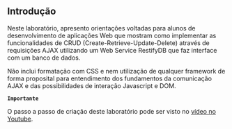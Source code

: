 ## Introdução

Neste laboratório, apresento orientações voltadas para alunos de desenvolvimento de aplicações Web que mostram como implementar as funcionalidades de CRUD (Create-Retrieve-Update-Delete) através de requisições AJAX utilizando um Web Service RestifyDB que faz interface com um banco de dados.

Não inclui formatação com CSS e nem utilização de qualquer framework de forma proposital para entendimento dos fundamentos da comunicação AJAX e das possibilidades de interação Javascript e DOM.

**``` Importante ```**

O passo a passo de criação deste laboratório pode ser visto no [vídeo no Youtube](https://www.youtube.com/watch?v=uPk8JzxO2n0).
